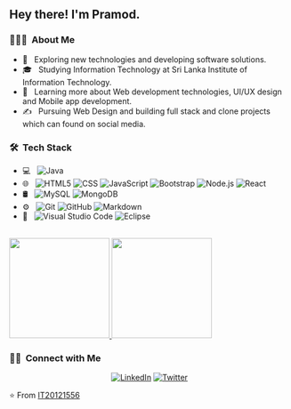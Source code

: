 <h2> Hey there! I'm Pramod.</h2>

<h3> 👨🏻‍💻 &nbsp;About Me </h3>

- 🤔 &nbsp; Exploring new technologies and developing software solutions.
- 🎓 &nbsp; Studying Information Technology at Sri Lanka Institute of Information Technology.
- 🌱 &nbsp; Learning more about Web development technologies, UI/UX design and Mobile app development.
- ✍️ &nbsp; Pursuing Web Design and building full stack and clone projects which can found on social media.

<h3> 🛠 &nbsp;Tech Stack</h3>

- 💻 &nbsp;
  ![Java](https://img.shields.io/badge/-Java-333333?style=flat&logo=Java&logoColor=007396)
- 🌐 &nbsp;
  ![HTML5](https://img.shields.io/badge/-HTML5-333333?style=flat&logo=HTML5)
  ![CSS](https://img.shields.io/badge/-CSS-333333?style=flat&logo=CSS3&logoColor=1572B6)
  ![JavaScript](https://img.shields.io/badge/-JavaScript-333333?style=flat&logo=javascript)
  ![Bootstrap](https://img.shields.io/badge/-Bootstrap-333333?style=flat&logo=bootstrap&logoColor=563D7C)
  ![Node.js](https://img.shields.io/badge/-Node.js-333333?style=flat&logo=node.js)
  ![React](https://img.shields.io/badge/-React-333333?style=flat&logo=react)
- 🛢 &nbsp;
  ![MySQL](https://img.shields.io/badge/-MySQL-333333?style=flat&logo=mysql)
  ![MongoDB](https://img.shields.io/badge/-MongoDB-333333?style=flat&logo=mongodb)
- ⚙️ &nbsp;
  ![Git](https://img.shields.io/badge/-Git-333333?style=flat&logo=git)
  ![GitHub](https://img.shields.io/badge/-GitHub-333333?style=flat&logo=github)
  ![Markdown](https://img.shields.io/badge/-Markdown-333333?style=flat&logo=markdown)
- 🔧 &nbsp;
  ![Visual Studio Code](https://img.shields.io/badge/-Visual%20Studio%20Code-333333?style=flat&logo=visual-studio-code&logoColor=007ACC)
  ![Eclipse](https://img.shields.io/badge/-Eclipse-333333?style=flat&logo=eclipse-ide&logoColor=2C2255)

<br/>

<a href="https://github.com/IT20121556">
  <img height="180em" src="https://github-readme-stats.vercel.app/api?username=IT20121556&theme=buefy&show_icons=true" />
  <img height="180em" src="https://github-readme-stats.vercel.app/api/top-langs/?username=IT20121556&theme=buefy&layout=compact" />
</a>

<br/>

<h3> 🤝🏻 &nbsp;Connect with Me </h3>

<p align="center">
<a href="https://www.linkedin.com/in/pramod-arachchige/"><img alt="LinkedIn" src="https://img.shields.io/badge/LinkedIn-Pramod%20Arachchige-blue?style=flat-square&logo=linkedin"></a>
<a href="https://twitter.com/DGMightyElf"><img alt="Twitter" src="https://img.shields.io/badge/Twitter-Pramod%20Arachchige-blue?style=flat-square&logo=twitter"></a>
</p>

⭐️ From [IT20121556](https://github.com/IT20121556)
